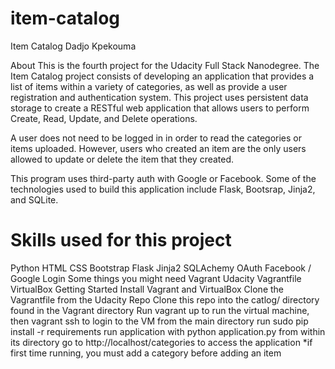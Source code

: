 # item-catalog
Item Catalog
Dadjo Kpekouma

About
This is the fourth project for the Udacity Full Stack Nanodegree. The Item Catalog project consists of developing an application that provides a list of items within a variety of categories, as well as provide a user registration and authentication system. This project uses persistent data storage to create a RESTful web application that allows users to perform Create, Read, Update, and Delete operations.

A user does not need to be logged in in order to read the categories or items uploaded. However, users who created an item are the only users allowed to update or delete the item that they created.

This program uses third-party auth with Google or Facebook. Some of the technologies used to build this application include Flask, Bootsrap, Jinja2, and SQLite.

# Skills used for this project
   Python
   HTML
   CSS
   Bootstrap
   Flask
   Jinja2
   SQLAchemy
   OAuth
   Facebook / Google Login
  Some things you might need
  Vagrant
  Udacity Vagrantfile
VirtualBox
Getting Started
Install Vagrant and VirtualBox
Clone the Vagrantfile from the Udacity Repo
Clone this repo into the catlog/ directory found in the Vagrant directory
Run vagrant up to run the virtual machine, then vagrant ssh to login to the VM
from the main directory run sudo pip install -r requirements
run application with python application.py from within its directory
go to http://localhost/categories to access the application
*if first time running, you must add a category before adding an item
